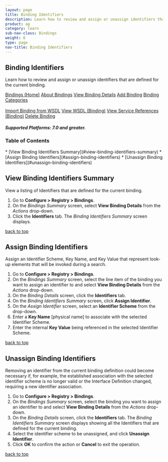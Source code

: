 ```yaml
---
layout: page
title: Binding Identifiers
description: Learn how to review and assign or unassign identifiers that are defined for the current binding.
product: ag
category: learn
sub-nav-class: Bindings
weight:	6
type: page
nav-title: Binding Identifiers
---
```


## Binding Identifiers
Learn how to review and assign or unassign identifiers that are defined for the current binding.

<a href="bindings_toc.html" class="button secondary">Bindings (Home)</a> <a href="../bindings/about_bindings.html" class="button secondary">About Bindings</a> <a href="../bindings/view_binding_details.html" class="button secondary">View Binding Details</a>    <a href="../bindings/add_binding.html" class="button secondary">Add Binding</a>  <a href="../bindings/binding_categories.html" class="button secondary">Binding Categories</a> <br><br><a href="../bindings/import_binding_from_wsdl.html" class="button secondary">Import Binding from WSDL</a> <a href="../bindings/view_wsdl_binding.html" class="button secondary">View WSDL (Binding)</a> <a href="../bindings/view_service_references_binding.html" class="button secondary">View Service References (Binding)</a> <a href="../bindings/delete_binding.html" class="button secondary">Delete Binding</a>
<h5 class="stamp">Supported Platforms: 7.0 and greater.</h5>

### Table of Contents
<div id="toc-marker"></div>
* [View Binding Identifiers Summary](#view-binding-identifiers-summary)
* [Assign Binding Identifiers](#assign-binding-identifiers)
* [Unassign Binding Identifiers](#unassign-binding-identifiers)


## View Binding Identifiers Summary

View a listing of Identifiers that are defined for the current binding.

1. Go to **Configure > Registry > Bindings**.  
2. On the *Bindings Summary* screen, select **View Binding Details** from the *Actions* drop-down.  
3. Click the **Identifiers** tab. The *Binding Identifiers Summary* screen displays.  

<a href="#top">back to top</a> 

## Assign Binding Identifiers

Assign an Identifier Scheme, Key Name, and Key Value that represent look-up elements that will be invoked during a search.

1. Go to **Configure > Registry > Bindings**.  
2. On the *Bindings Summary* screen, select the line item of the binding you want to assign an identifier to and select **View Binding Details** from the *Actions* drop-down. 
3. On the *Binding Details* screen, click the **Identifiers** tab.  
4. On the *Binding Identifiers Summary* screen, click **Assign Identifier**.  
5. On the *Assign Identifier* screen, select an **Identifier Scheme** from the drop-down.
6. Enter a **Key Name** [physical name] to associate with the selected Identifier Scheme.
7. Enter the internal **Key Value** being referenced in the selected Identifier Scheme.

<a href="#top">back to top</a> 

## Unassign Binding Identifiers

Removing an identifier from the current binding definition could become necessary if, for example, the established association with the selected identifier scheme is no longer valid or the Interface Definition changed, requiring a new identifier association.

1. Go to **Configure > Registry > Bindings**.  
2. On the *Bindings Summary* screen, select the binding you want to assign an identifier to and select **View Binding Details** from the *Actions* drop-down.  
3. On the *Binding Details* screen, click the **Identifiers** tab. The *Binding Identifiers Summary* screen displays showing all the Identifiers that are defined for the current binding.
4. Select the identifier scheme to be unassigned, and click **Unassign Identifier**.  
5. Click **OK** to confirm the action or **Cancel** to exit the operation.

<a href="#top">back to top</a> 